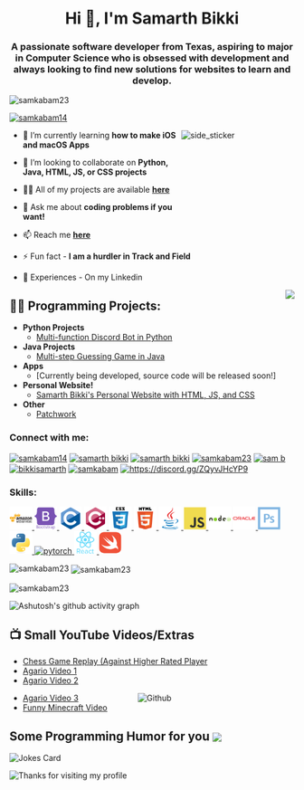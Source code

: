 

<h1 align="center">Hi 👋, I'm Samarth Bikki</h1>
<h3 align="center">A passionate software developer from Texas, aspiring to major in Computer Science who is obsessed with <b>development</b> and always looking to find new solutions for <b> websites </b> to learn and develop. </h3>

<p align="left"> <img src="https://komarev.com/ghpvc/?username=samkabam23&label=Profile%20views&color=0e75b6&style=flat" alt="samkabam23" /> </p>

<p align="left"> <a href="https://twitter.com/samkabam14" target="blank"><img src="https://img.shields.io/twitter/follow/samkabam14?logo=twitter&style=for-the-badge" alt="samkabam14" /></a> </p>

<img align="right" width=200px height=200px alt="side_sticker" src="https://media.giphy.com/media/TEnXkcsHrP4YedChhA/giphy.gif" />

- 🌱 I’m currently learning **how to make iOS and macOS Apps**

- 👯 I’m looking to collaborate on **Python, Java, HTML, JS, or CSS projects**

- 👨‍💻 All of my projects are available **[here](https://github.com/SamKabam23?tab=repositories)**

- 💬 Ask me about **coding problems if you want!**

- 📫 Reach me **[here](bikkisamarth@gmail.com)**

- ⚡ Fun fact - **I am a hurdler in Track and Field**

- 🧳 Experiences - On my Linkedin

<img align="right"  heigth ="100%" src = "https://github.com/vickyrules/userContents/blob/main/animation_300_l0l5ydos.gif" >

<h2>👨‍💻 Programming Projects:</h2>

- <b>Python Projects</b>
  - [Multi-function Discord Bot in Python](https://github.com/SamKabam23/pythonDiscordBot)
- <b>Java Projects</b>
  - [Multi-step Guessing Game in Java](https://github.com/SamKabam23/javaGuessingGame) <b><i></b></i>
- <b>Apps</b>
  - [Currently being developed, source code will be released soon!]
- <b>Personal Website!</b>
  - [Samarth Bikki's Personal Website with HTML, JS, and CSS](https://github.com/SamKabam23/Samarth-s-Website)
- <b>Other</b>
  - [Patchwork](https://github.com/SamKabam23/patchwork)

<h3 align="left">Connect with me:</h3>
<p align="left">
<a href="https://twitter.com/samkabam14" target="blank"><img align="center" src="https://raw.githubusercontent.com/rahuldkjain/github-profile-readme-generator/master/src/images/icons/Social/twitter.svg" alt="samkabam14" height="30" width="40" /></a>
<a href="https://www.linkedin.com/in/samarth-bikki-561852238/" target="blank"><img align="center" src="https://raw.githubusercontent.com/rahuldkjain/github-profile-readme-generator/master/src/images/icons/Social/linked-in-alt.svg" alt="samarth bikki" height="30" width="40" /></a>
<a href="https://www.facebook.com/samarth.bikki/" target="blank"><img align="center" src="https://raw.githubusercontent.com/rahuldkjain/github-profile-readme-generator/master/src/images/icons/Social/facebook.svg" alt="samarth bikki" height="30" width="40" /></a>
<a href="https://instagram.com/samkabam23" target="blank"><img align="center" src="https://raw.githubusercontent.com/rahuldkjain/github-profile-readme-generator/master/src/images/icons/Social/instagram.svg" alt="samkabam23" height="30" width="40" /></a>
<a href="https://www.youtube.com/channel/UCT3Tt7v1wHvl3x3HEToqvCg" target="blank"><img align="center" src="https://raw.githubusercontent.com/rahuldkjain/github-profile-readme-generator/master/src/images/icons/Social/youtube.svg" alt="sam b" height="30" width="40" /></a>
<a href="https://www.hackerrank.com/bikkisamarth" target="blank"><img align="center" src="https://raw.githubusercontent.com/rahuldkjain/github-profile-readme-generator/master/src/images/icons/Social/hackerrank.svg" alt="bikkisamarth" height="30" width="40" /></a>
<a href="https://www.leetcode.com/samkabam" target="blank"><img align="center" src="https://raw.githubusercontent.com/rahuldkjain/github-profile-readme-generator/master/src/images/icons/Social/leet-code.svg" alt="samkabam" height="30" width="40" /></a>
<a href="https://discord.gg/https://discord.gg/ZQyvJHcYP9" target="blank"><img align="center" src="https://raw.githubusercontent.com/rahuldkjain/github-profile-readme-generator/master/src/images/icons/Social/discord.svg" alt="https://discord.gg/ZQyvJHcYP9" height="30" width="40" /></a>
  
</p>



<h3 align="left">Skills:</h3>
<p align="left"> <a href="https://aws.amazon.com" target="_blank" rel="noreferrer"> <img src="https://raw.githubusercontent.com/devicons/devicon/master/icons/amazonwebservices/amazonwebservices-original-wordmark.svg" alt="aws" width="40" height="40"/> </a> <a href="https://getbootstrap.com" target="_blank" rel="noreferrer"> <img src="https://raw.githubusercontent.com/devicons/devicon/master/icons/bootstrap/bootstrap-plain-wordmark.svg" alt="bootstrap" width="40" height="40"/> </a> <a href="https://www.cprogramming.com/" target="_blank" rel="noreferrer"> <img src="https://raw.githubusercontent.com/devicons/devicon/master/icons/c/c-original.svg" alt="c" width="40" height="40"/> </a> <a href="https://www.w3schools.com/cpp/" target="_blank" rel="noreferrer"> <img src="https://raw.githubusercontent.com/devicons/devicon/master/icons/cplusplus/cplusplus-original.svg" alt="cplusplus" width="40" height="40"/> </a> <a href="https://www.w3schools.com/css/" target="_blank" rel="noreferrer"> <img src="https://raw.githubusercontent.com/devicons/devicon/master/icons/css3/css3-original-wordmark.svg" alt="css3" width="40" height="40"/> </a> <a href="https://www.w3.org/html/" target="_blank" rel="noreferrer"> <img src="https://raw.githubusercontent.com/devicons/devicon/master/icons/html5/html5-original-wordmark.svg" alt="html5" width="40" height="40"/> </a> <a href="https://www.java.com" target="_blank" rel="noreferrer"> <img src="https://raw.githubusercontent.com/devicons/devicon/master/icons/java/java-original.svg" alt="java" width="40" height="40"/> </a> <a href="https://developer.mozilla.org/en-US/docs/Web/JavaScript" target="_blank" rel="noreferrer"> <img src="https://raw.githubusercontent.com/devicons/devicon/master/icons/javascript/javascript-original.svg" alt="javascript" width="40" height="40"/> </a> <a href="https://nodejs.org" target="_blank" rel="noreferrer"> <img src="https://raw.githubusercontent.com/devicons/devicon/master/icons/nodejs/nodejs-original-wordmark.svg" alt="nodejs" width="40" height="40"/> </a> <a href="https://www.oracle.com/" target="_blank" rel="noreferrer"> <img src="https://raw.githubusercontent.com/devicons/devicon/master/icons/oracle/oracle-original.svg" alt="oracle" width="40" height="40"/> </a> <a href="https://www.photoshop.com/en" target="_blank" rel="noreferrer"> <img src="https://raw.githubusercontent.com/devicons/devicon/master/icons/photoshop/photoshop-line.svg" alt="photoshop" width="40" height="40"/> </a> <a href="https://www.python.org" target="_blank" rel="noreferrer"> <img src="https://raw.githubusercontent.com/devicons/devicon/master/icons/python/python-original.svg" alt="python" width="40" height="40"/> </a> <a href="https://pytorch.org/" target="_blank" rel="noreferrer"> <img src="https://www.vectorlogo.zone/logos/pytorch/pytorch-icon.svg" alt="pytorch" width="40" height="40"/> </a> <a href="https://reactjs.org/" target="_blank" rel="noreferrer"> <img src="https://raw.githubusercontent.com/devicons/devicon/master/icons/react/react-original-wordmark.svg" alt="react" width="40" height="40"/> </a> <a href="https://developer.apple.com/swift/" target="_blank" rel="noreferrer"> <img src="https://raw.githubusercontent.com/devicons/devicon/master/icons/swift/swift-original.svg" alt="swift" width="40" height="40"/> </a> </p>

<p><img align="left" src="https://github-readme-stats.vercel.app/api/top-langs?username=samkabam23&show_icons=true&locale=en&layout=compact" alt="samkabam23" /></p>

<p>&nbsp;<img align="center" src="https://github-readme-stats.vercel.app/api?username=samkabam23&show_icons=true&locale=en" alt="samkabam23" /></p>

<p><img align="center" src="https://github-readme-streak-stats.herokuapp.com/?user=samkabam23&" alt="samkabam23" /></p>

![Ashutosh's github activity graph](https://activity-graph.herokuapp.com/graph?username=SamKabam23&theme=react-dark)

<h2>📺 Small YouTube Videos/Extras</h2>

- [Chess Game Replay (Against Higher Rated Player](https://www.youtube.com/watch?v=mzEwVMvobVY&t=3s)
- [Agario Video 1](https://www.youtube.com/watch?v=b8iWDsM9S5g&t=89s)
- [Agario Video 2](https://www.youtube.com/watch?v=_FBvLlZLmvU&t=468s)

<img width="55%" align="right" alt="Github" src="https://raw.githubusercontent.com/onimur/.github/master/.resources/git-header.svg" />

- [Agario Video 3](https://www.youtube.com/watch?v=vXTc1vkHag0&t=125s)
- [Funny Minecraft Video](https://www.youtube.com/watch?v=blSpcphFlwA)

<h2> Some Programming Humor for you <img align ='center' src='https://media2.giphy.com/media/UQDSBzfyiBKvgFcSTw/giphy.gif?cid=ecf05e47p3cd513axbek3f56ti3jzizq8hincw20jauyyfyw&rid=giphy.gif' width = '32px'></h2>

![Jokes Card](https://readme-jokes.vercel.app/api?theme=synthwave)

<img height="120" alt="Thanks for visiting my profile" width="100%" src="https://github.com/dibyendu415/dibyendu415/blob/master/marquee.svg" />
